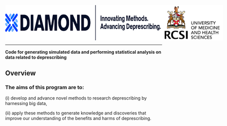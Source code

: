 <div style="display: flex; background-color: white; padding: 0px;">
  <img src="assets/imgs/Asset 4.jpg" width="500"/>
  <img src="assets/imgs/RCSI_white_bg_logo.png" width="200" align="right"/>
</div>

<hr/>



**Code for generating simulated data and performing statistical analysis on data related to deprescribing**

## Overview

### The aims of this program are to: 

(i) develop and advance novel methods to research deprescribing by harnessing big data, 

(ii) apply these methods to generate knowledge and discoveries that improve our understanding of the benefits and harms of deprescribing.

